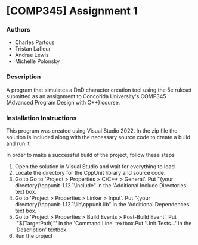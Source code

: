 # [COMP345] Assignment 1

### Authors

- Charles Partous
- Tristan Lafleur
- Andrae Lewis
- Michelle Polonsky

### Description

A program that simulates a DnD character creation tool using the 5e ruleset submitted as an
assignment to Concorida University's COMP345 (Advanced Program Design with C++) course.

### Installation Instructions

This program was created using Visual Studio 2022. In the zip file the solution is included
along with the necessary source code to create a build and run it. 

In order to make a successful build of the project, follow these steps

1. Open the solution in Visual Studio and wait for everything to load
2. Locate the directory for the CppUnit library and source code.
3. Go to Go to 'Project > Properties > C/C++ > General'. Put "{your directory}\cppunit-1.12.1\include" in
	the 'Additional Include Directories' text box.
4. Go to 'Project > Properties > Linker > Input'. Put "{your directory}\cppunit-1.12.1\lib\cppunit.lib" in
	the 'Additional Dependences' text box.
5. Go to 'Project > Properties > Build Events > Post-Build Event'. Put '"$(TargetPath)"' in
	the 'Command Line' textbox.Put 'Unit Tests...' in the 'Description' textbox.
6. Run the project
